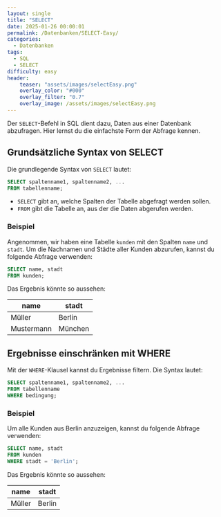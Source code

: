 ```yaml
---
layout: single
title: "SELECT"
date: 2025-01-26 00:00:01
permalink: /Datenbanken/SELECT-Easy/
categories:
  - Datenbanken
tags:
  - SQL
  - SELECT
difficulty: easy
header:
    teaser: "assets/images/selectEasy.png"
    overlay_color: "#000"
    overlay_filter: "0.7"
    overlay_image: /assets/images/selectEasy.png
---
```


Der `SELECT`-Befehl in SQL dient dazu, Daten aus einer Datenbank abzufragen. Hier lernst du die einfachste Form der Abfrage kennen.

## Grundsätzliche Syntax von SELECT
Die grundlegende Syntax von `SELECT` lautet:

```sql
SELECT spaltenname1, spaltenname2, ...
FROM tabellenname;
```

- `SELECT` gibt an, welche Spalten der Tabelle abgefragt werden sollen.
- `FROM` gibt die Tabelle an, aus der die Daten abgerufen werden.

### Beispiel
Angenommen, wir haben eine Tabelle `kunden` mit den Spalten `name` und `stadt`. Um die Nachnamen und Städte aller Kunden abzurufen, kannst du folgende Abfrage verwenden:

```sql
SELECT name, stadt
FROM kunden;
```

Das Ergebnis könnte so aussehen:

| name          | stadt      |
|---------------|------------|
| Müller        | Berlin     |
| Mustermann    | München    |

## Ergebnisse einschränken mit WHERE
Mit der `WHERE`-Klausel kannst du Ergebnisse filtern. Die Syntax lautet:

```sql
SELECT spaltenname1, spaltenname2, ...
FROM tabellenname
WHERE bedingung;
```

### Beispiel
Um alle Kunden aus Berlin anzuzeigen, kannst du folgende Abfrage verwenden:

```sql
SELECT name, stadt
FROM kunden
WHERE stadt = 'Berlin';
```

Das Ergebnis könnte so aussehen:

| name          | stadt   |
|---------------|---------|
| Müller        | Berlin  |
